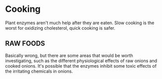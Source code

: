 # Cooking

Plant enzymes aren't much help after they are eaten. Slow cooking is the worst for oxidizing cholesterol, quick cooking is safer.

## RAW FOODS
Basically wrong, but there are some areas that would be worth investigating, such as the different physiological effects of raw onions and cooked onions. It's possible that the enzymes inhibit some toxic effects of the irritating chemicals in onions.